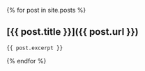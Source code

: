 {% for post in site.posts %}
##  [{{ post.title }}]({{ post.url }})  
    {{ post.excerpt }}
{% endfor %}